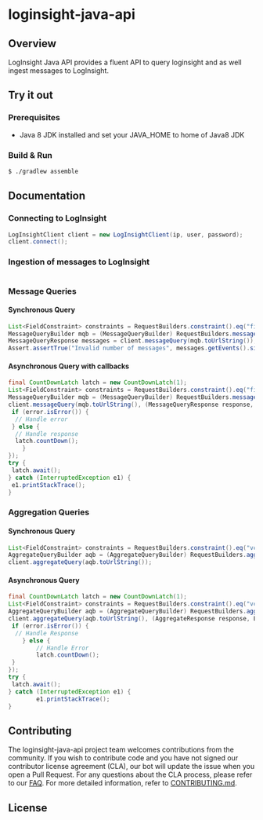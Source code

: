 

# loginsight-java-api

## Overview

LogInsight Java API provides a fluent API to query loginsight and as well ingest messages to LogInsight.
 
## Try it out

### Prerequisites

* Java 8 JDK installed and set your JAVA_HOME to home of Java8 JDK

### Build & Run

~~~bash
$ ./gradlew assemble
~~~


## Documentation

### Connecting to LogInsight
~~~java
LogInsightClient client = new LogInsightClient(ip, user, password);
client.connect();
~~~

### Ingestion of messages to LogInsight
~~~java

~~~

### Message Queries

#### Synchronous Query

~~~java
List<FieldConstraint> constraints = RequestBuilders.constraint().eq("field", "value").gt("timestamp", "0").build();
MessageQueryBuilder mqb = (MessageQueryBuilder) RequestBuilders.messageQuery().limit(100).setConstraints(constraints);
MessageQueryResponse messages = client.messageQuery(mqb.toUrlString());
Assert.assertTrue("Invalid number of messages", messages.getEvents().size() <= 100);
~~~

#### Asynchronous Query with callbacks

~~~java
final CountDownLatch latch = new CountDownLatch(1);
List<FieldConstraint> constraints = RequestBuilders.constraint().eq("field", "value").gt("timestamp", "0").build();
MessageQueryBuilder mqb = (MessageQueryBuilder) RequestBuilders.messageQuery().limit(100).setConstraints(constraints);
client.messageQuery(mqb.toUrlString(), (MessageQueryResponse response, LogInsightApiError error) -> {
 if (error.isError()) {
  // Handle error
 } else {
  // Handle response
  latch.countDown();
	}
});
try {
 latch.await();
} catch (InterruptedException e1) {
 e1.printStackTrace();
}
~~~

### Aggregation Queries

#### Synchronous Query

~~~java
List<FieldConstraint> constraints = RequestBuilders.constraint().eq("vclap_caseid", "1423244").gt("timestamp", "0").build();
AggregateQueryBuilder aqb = (AggregateQueryBuilder) RequestBuilders.aggreateQuery().limit(100).setConstraints(constraints);
client.aggregateQuery(aqb.toUrlString());
~~~

#### Asynchronous Query

~~~java
final CountDownLatch latch = new CountDownLatch(1);
List<FieldConstraint> constraints = RequestBuilders.constraint().eq("vclap_caseid", "1423244").gt("timestamp", "0").build();
AggregateQueryBuilder aqb = (AggregateQueryBuilder) RequestBuilders.aggreateQuery().limit(100).setConstraints(constraints);
client.aggregateQuery(aqb.toUrlString(), (AggregateResponse response, LogInsightApiError error) -> {
 if (error.isError()) {
  // Handle Response
	} else {
		// Handle Error
		latch.countDown();
 }
});
try {
 latch.await();
} catch (InterruptedException e1) {
		e1.printStackTrace();
}
~~~




## Contributing

The loginsight-java-api project team welcomes contributions from the community. If you wish to contribute code and you have not
signed our contributor license agreement (CLA), our bot will update the issue when you open a Pull Request. For any
questions about the CLA process, please refer to our [FAQ](https://cla.vmware.com/faq). For more detailed information,
refer to [CONTRIBUTING.md](CONTRIBUTING.md).

## License
